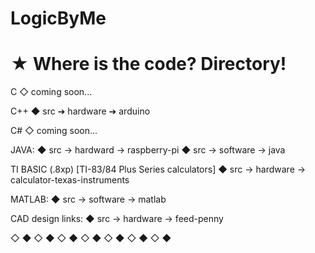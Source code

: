 # LogicByMe


★ Where is the code?
    Directory!
================================

C
  ◇ coming soon... 


C++
  ◆ src ➔ hardware ➔ arduino 


C#
  ◇ coming soon...


JAVA:
  ◆ src -> hardward -> raspberry-pi
  ◆ src -> software -> java


TI BASIC (.8xp) 
  [TI-83/84 Plus Series calculators]
    ◆ src -> hardware -> calculator-texas-instruments 


MATLAB:
  ◆ src -> software -> matlab


CAD design links:
  ◆ src -> hardware -> feed-penny


◇ ◆ ◇ ◆ ◇ ◆ ◇ ◆ ◇ ◆ ◇ ◆ ◇ ◆